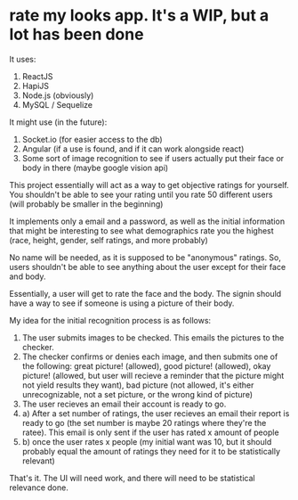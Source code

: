 # rate my looks app. It's a WIP, but a lot has been done

It uses: 

1. ReactJS
2. HapiJS
3. Node.js (obviously)
4. MySQL / Sequelize

It might use (in the future):

1. Socket.io (for easier access to the db)
2. Angular (if a use is found, and if it can work alongside react)
3. Some sort of image recognition to see if users actually put their face or body in there (maybe google vision api)

This project essentially will act as a way to get objective ratings for yourself. You shouldn't be able to see your rating until you rate 50 different users (will probably be smaller in the beginning)

It implements only a email and a password, as well as the initial information that might be interesting to see what demographics rate you the highest (race, height, gender, self ratings, and more probably)

No name will be needed, as it is supposed to be "anonymous" ratings. So, users shouldn't be able to see anything about the user except for their face and body.

Essentially, a user will get to rate the face and the body. The signin should have a way to see if someone is using a picture of their body. 

My idea for the initial recognition process is as follows: 

1. The user submits images to be checked. This emails the pictures to the checker. 
2. The checker confirms or denies each image, and then submits one of the following: great picture! (allowed), good picture! (allowed), okay picture! (allowed, but user will recieve a reminder that the picture might not yield results they want), bad picture (not allowed, it's either unrecognizable, not a set picture, or the wrong kind of picture)
3. The user recieves an email their account is ready to go.
4. a) After a set number of ratings, the user recieves an email their report is ready to go (the set number is maybe 20 ratings where they're the ratee). This email is only sent if the user has rated x amount of people
4. b) once the user rates x people (my initial want was 10, but it should probably equal the amount of ratings they need for it to be statistically relevant)

That's it. The UI will need work, and there will need to be statistical relevance done.
